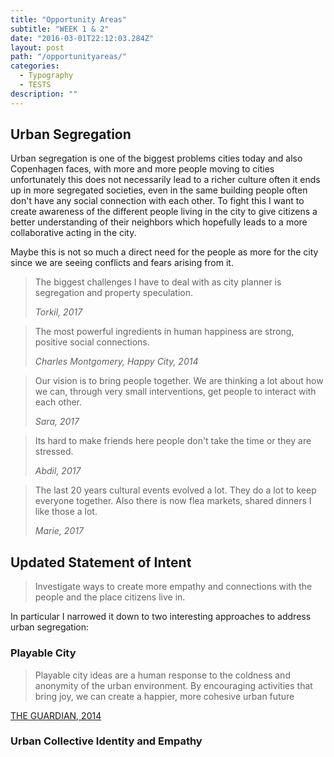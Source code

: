 ```yaml
---
title: "Opportunity Areas"
subtitle: "WEEK 1 & 2"
date: "2016-03-01T22:12:03.284Z"
layout: post
path: "/opportunityareas/"
categories:
  - Typography
  - TESTS
description: ""
---
```


## Urban Segregation

Urban segregation is one of the biggest problems cities today and also Copenhagen faces, with more and more people moving to cities unfortunately this does not necessarily lead to a richer culture often it ends up in more segregated societies, even in the same building people often don't have any social connection with each other. To fight this I want to create awareness of the different people living in the city to give citizens a better understanding of their neighbors which hopefully leads to a more collaborative acting in the city.

Maybe this is not so much a direct need for the people as more for the city since we are seeing conflicts and fears arising from it.

>The biggest challenges I have to deal with as city planner is segregation and property speculation.
><footer><cite>Torkil, 2017</cite></footer>

>The most powerful ingredients in human happiness are strong, positive social connections.
><footer><cite>Charles Montgomery, Happy City, 2014</cite></footer>

>Our vision is to bring people together. We are thinking a lot about how we can, through very small interventions, get people to interact with each other.
><footer><cite>Sara, 2017</cite></footer>

>Its hard to make friends here people don't take the time or they are stressed.
><footer><cite>Abdil, 2017</cite></footer>

>The last 20 years cultural events evolved a lot. They do a lot to keep everyone together. Also there is now flea markets, shared dinners I like those a lot.
><footer><cite>Marie, 2017</cite></footer>

## Updated Statement of Intent

>Investigate ways to create more empathy and connections with the people and the place citizens live in.

In particular I narrowed it down to two interesting approaches to address urban segregation:

### Playable City

>Playable city ideas are a human response to the coldness and anonymity of the urban environment. By encouraging activities that bring joy, we can create a happier, more cohesive urban future
><footer><cite>
<a href="https://www.theguardian.com/cities/2014/sep/04/playable-cities-the-city-that-plays-together-stays-together">THE GUARDIAN, 2014</a>
</cite></footer>

### Urban Collective Identity and Empathy
